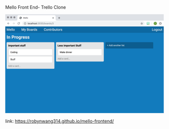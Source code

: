 Mello Front End- Trello Clone

<img src="screenshot.png" alt="Blog Screenshot">

link: https://robynwang314.github.io/mello-frontend/